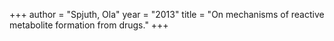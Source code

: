 +++
author = "Spjuth, Ola"
year = "2013"
title = "On mechanisms of reactive metabolite formation from drugs."
+++

